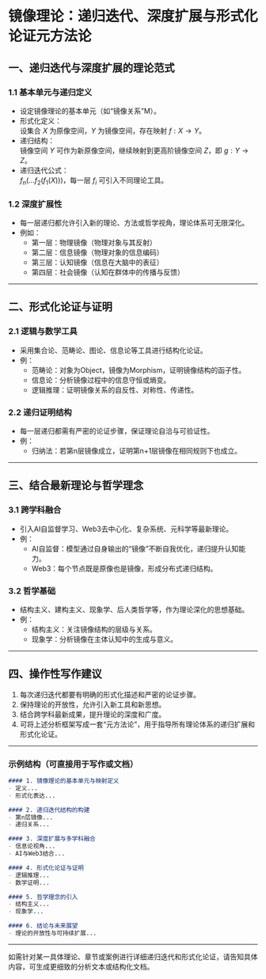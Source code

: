 
# 镜像理论：递归迭代、深度扩展与形式化论证元方法论

## 一、递归迭代与深度扩展的理论范式

### 1.1 基本单元与递归定义

- 设定镜像理论的基本单元（如“镜像关系”M）。
- 形式化定义：  
  设集合 $X$ 为原像空间，$Y$ 为镜像空间，存在映射 $f: X \rightarrow Y$。
- 递归结构：  
  镜像空间 $Y$ 可作为新原像空间，继续映射到更高阶镜像空间 $Z$，即 $g: Y \rightarrow Z$。
- 递归迭代公式：  
  $f_n(...f_2(f_1(X)))$，每一层 $f_i$ 可引入不同理论工具。

### 1.2 深度扩展性

- 每一层递归都允许引入新的理论、方法或哲学视角，理论体系可无限深化。
- 例如：  
  - 第一层：物理镜像（物理对象与其反射）  
  - 第二层：信息镜像（物理对象的信息编码）  
  - 第三层：认知镜像（信息在大脑中的表征）  
  - 第四层：社会镜像（认知在群体中的传播与反馈）

---

## 二、形式化论证与证明

### 2.1 逻辑与数学工具

- 采用集合论、范畴论、图论、信息论等工具进行结构化论证。
- 例：  
  - 范畴论：对象为Object，镜像为Morphism，证明镜像结构的函子性。
  - 信息论：分析镜像过程中的信息守恒或熵变。
  - 逻辑推理：证明镜像关系的自反性、对称性、传递性。

### 2.2 递归证明结构

- 每一层递归都需有严密的论证步骤，保证理论自洽与可验证性。
- 例：  
  - 归纳法：若第n层镜像成立，证明第n+1层镜像在相同规则下也成立。

---

## 三、结合最新理论与哲学理念

### 3.1 跨学科融合

- 引入AI自监督学习、Web3去中心化、复杂系统、元科学等最新理论。
- 例：  
  - AI自监督：模型通过自身输出的“镜像”不断自我优化，递归提升认知能力。
  - Web3：每个节点既是原像也是镜像，形成分布式递归结构。

### 3.2 哲学基础

- 结构主义、建构主义、现象学、后人类哲学等，作为理论深化的思想基础。
- 例：  
  - 结构主义：关注镜像结构的层级与关系。
  - 现象学：分析镜像在主体认知中的生成与意义。

---

## 四、操作性写作建议

1. 每次递归迭代都要有明确的形式化描述和严密的论证步骤。
2. 保持理论的开放性，允许引入新工具和新思想。
3. 结合跨学科最新成果，提升理论的深度和广度。
4. 可将上述分析框架写成一套“元方法论”，用于指导所有理论体系的递归扩展和形式化论证。

---

### 示例结构（可直接用于写作或文档）

```markdown
#### 1. 镜像理论的基本单元与映射定义
- 定义...
- 形式化表达...

#### 2. 递归迭代结构的构建
- 第n层镜像...
- 递归关系...

#### 3. 深度扩展与多学科融合
- 信息论视角...
- AI与Web3结合...

#### 4. 形式化论证与证明
- 逻辑推理...
- 数学证明...

#### 5. 哲学理念的引入
- 结构主义...
- 现象学...

#### 6. 结论与未来展望
- 理论的开放性与可持续扩展...
```

---

如需针对某一具体理论、章节或案例进行详细递归迭代和形式化论证，请告知具体内容，可生成更细致的分析文本或结构化文档。
